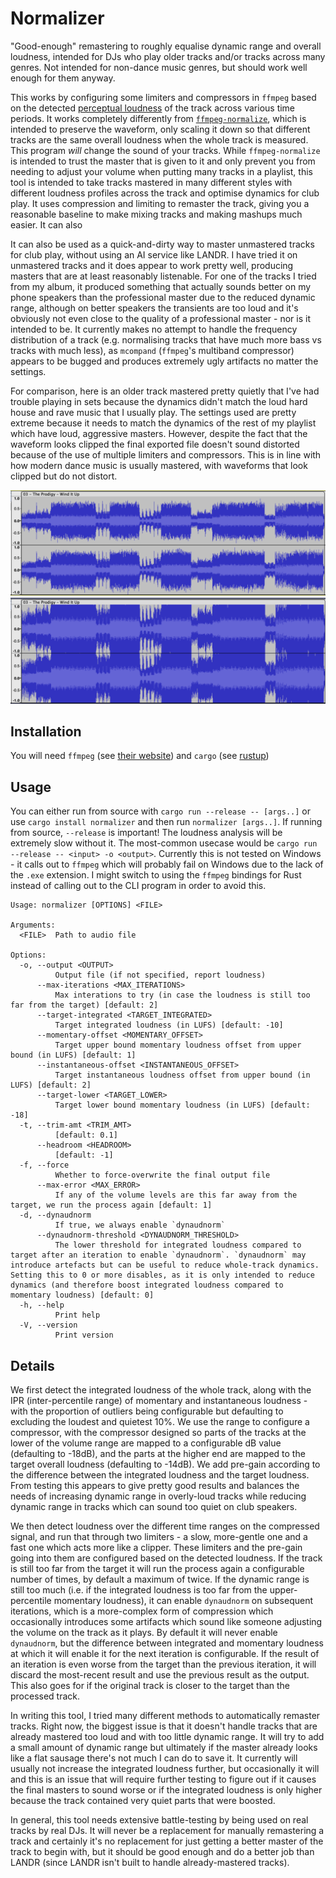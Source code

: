 # Normalizer

"Good-enough" remastering to roughly equalise dynamic range and overall loudness, intended for
DJs who play older tracks and/or tracks across many genres. Not intended for non-dance music
genres, but should work well enough for them anyway.

This works by configuring some limiters and compressors in `ffmpeg` based on the detected
[perceptual loudness](https://en.wikipedia.org/wiki/Loudness) of the track across various
time periods. It works completely differently from [`ffmpeg-normalize`](https://github.com/slhck/ffmpeg-normalize),
which is intended to preserve the waveform, only scaling it down so that different tracks are the same
overall loudness when the whole track is measured. This program _will_ change the sound of your tracks.
While `ffmpeg-normalize` is intended to trust the master that is given to it and only prevent you
from needing to adjust your volume when putting many tracks in a playlist, this tool is intended to
take tracks mastered in many different styles with different loudness profiles across the track and
optimise dynamics for club play. It uses compression and limiting to remaster the track, giving you a
reasonable baseline to make mixing tracks and making mashups much easier. It can also

It can also be used as a quick-and-dirty way to master unmastered tracks for club play, without using
an AI service like LANDR.  I have tried it on unmastered tracks and it does appear to work pretty well,
producing masters that are at least reasonably listenable. For one of the tracks I tried from my album,
it produced something that actually sounds better on my phone speakers than the professional master due
to the reduced dynamic range, although on better speakers the transients are too loud and it's obviously
not even close to the quality of a professional master - nor is it intended to be. It currently makes no
attempt to handle the frequency distribution of a track (e.g. normalising tracks that have much more bass
vs tracks with much less), as `mcompand` (`ffmpeg`'s multiband compressor) appears to be bugged and
produces extremely ugly artifacts no matter the settings.

For comparison, here is an older track mastered pretty quietly that I've had trouble playing in sets
because the dynamics didn't match the loud hard house and rave music that I usually play. The settings
used are pretty extreme because it needs to match the dynamics of the rest of my playlist which
have loud, aggressive masters. However, despite the fact that the waveform looks clipped the
final exported file doesn't sound distorted because of the use of multiple limiters and compressors. This
is in line with how modern dance music is usually mastered, with waveforms that look clipped but do not
distort.

![Before](assets/winditup-before.png)
![After](assets/winditup-after.png)

## Installation

You will need `ffmpeg` (see [their website](https://ffmpeg.org/)) and `cargo` (see [rustup](https://rustup.rs/))

## Usage

You can either run from source with `cargo run --release -- [args..]` or use `cargo install normalizer` and then
run `normalizer [args..]`. If running from source, `--release` is important! The loudness analysis will be extremely slow
without it. The most-common usecase would be `cargo run --release -- <input> -o <output>`. Currently this is not
tested on Windows - it calls out to `ffmpeg` which will probably fail on Windows due to the lack of the `.exe` extension.
I might switch to using the `ffmpeg` bindings for Rust instead of calling out to the CLI program in order to avoid this.

```
Usage: normalizer [OPTIONS] <FILE>

Arguments:
  <FILE>  Path to audio file

Options:
  -o, --output <OUTPUT>
          Output file (if not specified, report loudness)
      --max-iterations <MAX_ITERATIONS>
          Max interations to try (in case the loudness is still too far from the target) [default: 2]
      --target-integrated <TARGET_INTEGRATED>
          Target integrated loudness (in LUFS) [default: -10]
      --momentary-offset <MOMENTARY_OFFSET>
          Target upper bound momentary loudness offset from upper bound (in LUFS) [default: 1]
      --instantaneous-offset <INSTANTANEOUS_OFFSET>
          Target instantaneous loudness offset from upper bound (in LUFS) [default: 2]
      --target-lower <TARGET_LOWER>
          Target lower bound momentary loudness (in LUFS) [default: -18]
  -t, --trim-amt <TRIM_AMT>
          [default: 0.1]
      --headroom <HEADROOM>
          [default: -1]
  -f, --force
          Whether to force-overwrite the final output file
      --max-error <MAX_ERROR>
          If any of the volume levels are this far away from the target, we run the process again [default: 1]
  -d, --dynaudnorm
          If true, we always enable `dynaudnorm`
      --dynaudnorm-threshold <DYNAUDNORM_THRESHOLD>
          The lower threshold for integrated loudness compared to target after an iteration to enable `dynaudnorm`. `dynaudnorm` may introduce artefacts but can be useful to reduce whole-track dynamics. Setting this to 0 or more disables, as it is only intended to reduce dynamics (and therefore boost integrated loudness compared to momentary loudness) [default: 0]
  -h, --help
          Print help
  -V, --version
          Print version
```

## Details

We first detect the integrated loudness of the whole track, along with the IPR (inter-percentile
range) of momentary and instantaneous loudness - with the proportion of outliers being configurable
but defaulting to excluding the loudest and quietest 10%. We use the range to configure a compressor, with the
compressor designed so parts of the tracks at the lower of the volume range are mapped to a
configurable dB value (defaulting to -18dB), and the parts at the higher end are mapped to the
target overall loudness (defaulting to -14dB). We add pre-gain according to the difference between
the integrated loudness and the target loudness. From testing this appears to give pretty good
results and balances the needs of increasing dynamic range in overly-loud tracks while reducing
dynamic range in tracks which can sound too quiet on club speakers.

We then detect loudness over the different time ranges on the compressed signal, and run that through
two limiters - a slow, more-gentle one and a fast one which acts more like a clipper. These limiters
and the pre-gain going into them are configured based on the detected loudness. If the track is still
too far from the target it will run the process again a configurable number of times, by default a
maximum of twice. If the dynamic range is still too much (i.e. if the integrated loudness is too far from
the upper-percentile momentary loudness), it can enable `dynaudnorm` on subsequent iterations, which is a
more-complex form of compression which occasionally introduces some artifacts which sound like someone
adjusting the volume on the track as it plays. By default it will never enable `dynaudnorm`, but the
difference between integrated and momentary loudness at which it will enable it for the next iteration
is configurable. If the result of an iteration is even worse from the target than the previous iteration,
it will discard the most-recent result and use the previous result as the output. This also goes for if
the original track is closer to the target than the processed track.

In writing this tool, I tried many different methods to automatically remaster tracks. Right now, the
biggest issue is that it doesn't handle tracks that are already mastered too loud and with too little
dynamic range. It will try to add a small amount of dynamic range but ultimately if the master already
looks like a flat sausage there's not much I can do to save it. It currently will usually not increase
the integrated loudness further, but occasionally it will and this is an issue that will require further
testing to figure out if it causes the final masters to sound worse or if the integrated loudness is
only higher because the track contained very quiet parts that were boosted.

In general, this tool needs extensive battle-testing by being used on real tracks by real DJs. It will
never be a replacement for manually remastering a track and certainly it's no replacement for just getting
a better master of the track to begin with, but it should be good enough and do a better job than LANDR
(since LANDR isn't built to handle already-mastered tracks).
